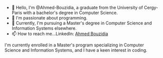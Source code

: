 - 👋 Hello, I'm @Ahmed-Bouzidia, a graduate from the University of Cergy-Paris with a bachelor's degree in Computer Science.
- 👀 I'm passionate about programming.
- 🌱 Currently, I'm pursuing a Master's degree in Computer Science and Information Systems elsewhere.
- 📫 How to reach me...LinkedIn: [Ahmed Bouzidia](https://www.linkedin.com/in/ahmed-b-202444159/)

I'm currently enrolled in a Master's program specializing in Computer Science and Information Systems, and I have a keen interest in coding.
